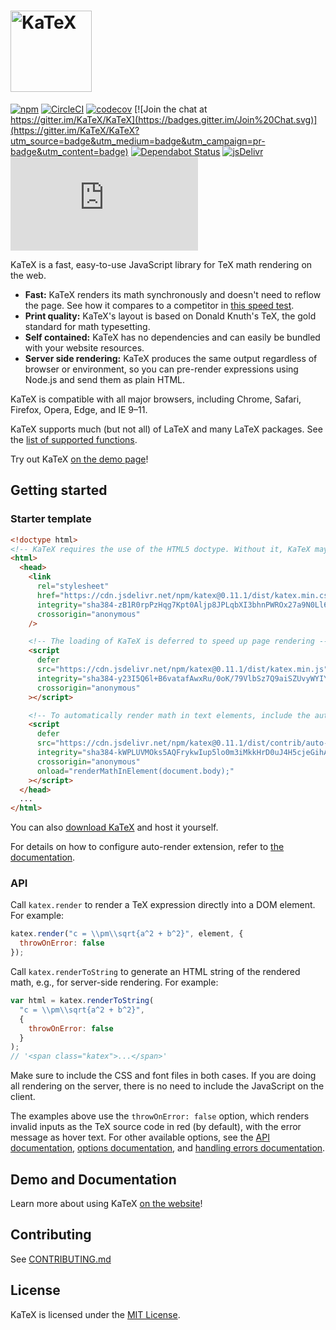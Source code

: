 # [<img src="https://katex.org/img/katex-logo-black.svg" width="130" alt="KaTeX">](https://katex.org/)

[![npm](https://img.shields.io/npm/v/katex.svg)](https://www.npmjs.com/package/katex)
[![CircleCI](https://circleci.com/gh/KaTeX/KaTeX.svg?style=shield)](https://circleci.com/gh/KaTeX/KaTeX)
[![codecov](https://codecov.io/gh/KaTeX/KaTeX/branch/master/graph/badge.svg)](https://codecov.io/gh/KaTeX/KaTeX)
[![Join the chat at https://gitter.im/KaTeX/KaTeX](https://badges.gitter.im/Join%20Chat.svg)](https://gitter.im/KaTeX/KaTeX?utm_source=badge&utm_medium=badge&utm_campaign=pr-badge&utm_content=badge)
[![Dependabot Status](https://api.dependabot.com/badges/status?host=github&repo=KaTeX/KaTeX)](https://dependabot.com)
[![jsDelivr](https://data.jsdelivr.com/v1/package/npm/katex/badge?style=rounded)](https://www.jsdelivr.com/package/npm/katex)
![](https://img.badgesize.io/KaTeX/KaTeX/v0.11.1/dist/katex.min.js?compression=gzip)

KaTeX is a fast, easy-to-use JavaScript library for TeX math
rendering on the web.

- **Fast:** KaTeX renders its math synchronously and doesn't
  need to reflow the page. See how it compares to a
  competitor in
  [this speed test](http://www.intmath.com/cg5/katex-mathjax-comparison.php).
- **Print quality:** KaTeX's layout is based on Donald
  Knuth's TeX, the gold standard for math typesetting.
- **Self contained:** KaTeX has no dependencies and can
  easily be bundled with your website resources.
- **Server side rendering:** KaTeX produces the same output
  regardless of browser or environment, so you can
  pre-render expressions using Node.js and send them as
  plain HTML.

KaTeX is compatible with all major browsers, including
Chrome, Safari, Firefox, Opera, Edge, and IE 9–11.

KaTeX supports much (but not all) of LaTeX and many LaTeX
packages. See the
[list of supported functions](https://katex.org/docs/supported.html).

Try out KaTeX [on the demo page](https://katex.org/#demo)!

## Getting started

### Starter template

```html
<!doctype html>
<!-- KaTeX requires the use of the HTML5 doctype. Without it, KaTeX may not render properly -->
<html>
  <head>
    <link
      rel="stylesheet"
      href="https://cdn.jsdelivr.net/npm/katex@0.11.1/dist/katex.min.css"
      integrity="sha384-zB1R0rpPzHqg7Kpt0Aljp8JPLqbXI3bhnPWROx27a9N0Ll6ZP/+DiW/UqRcLbRjq"
      crossorigin="anonymous"
    />

    <!-- The loading of KaTeX is deferred to speed up page rendering -->
    <script
      defer
      src="https://cdn.jsdelivr.net/npm/katex@0.11.1/dist/katex.min.js"
      integrity="sha384-y23I5Q6l+B6vatafAwxRu/0oK/79VlbSz7Q9aiSZUvyWYIYsd+qj+o24G5ZU2zJz"
      crossorigin="anonymous"
    ></script>

    <!-- To automatically render math in text elements, include the auto-render extension: -->
    <script
      defer
      src="https://cdn.jsdelivr.net/npm/katex@0.11.1/dist/contrib/auto-render.min.js"
      integrity="sha384-kWPLUVMOks5AQFrykwIup5lo0m3iMkkHrD0uJ4H5cjeGihAutqP0yW0J6dpFiVkI"
      crossorigin="anonymous"
      onload="renderMathInElement(document.body);"
    ></script>
  </head>
  ...
</html>
```

You can also
[download KaTeX](https://github.com/KaTeX/KaTeX/releases)
and host it yourself.

For details on how to configure auto-render extension, refer
to
[the documentation](https://katex.org/docs/autorender.html).

### API

Call `katex.render` to render a TeX expression directly into
a DOM element. For example:

```js
katex.render("c = \\pm\\sqrt{a^2 + b^2}", element, {
  throwOnError: false
});
```

Call `katex.renderToString` to generate an HTML string of
the rendered math, e.g., for server-side rendering. For
example:

```js
var html = katex.renderToString(
  "c = \\pm\\sqrt{a^2 + b^2}",
  {
    throwOnError: false
  }
);
// '<span class="katex">...</span>'
```

Make sure to include the CSS and font files in both cases.
If you are doing all rendering on the server, there is no
need to include the JavaScript on the client.

The examples above use the `throwOnError: false` option,
which renders invalid inputs as the TeX source code in red
(by default), with the error message as hover text. For
other available options, see the
[API documentation](https://katex.org/docs/api.html),
[options documentation](https://katex.org/docs/options.html),
and
[handling errors documentation](https://katex.org/docs/error.html).

## Demo and Documentation

Learn more about using KaTeX
[on the website](https://katex.org)!

## Contributing

See [CONTRIBUTING.md](CONTRIBUTING.md)

## License

KaTeX is licensed under the
[MIT License](http://opensource.org/licenses/MIT).
